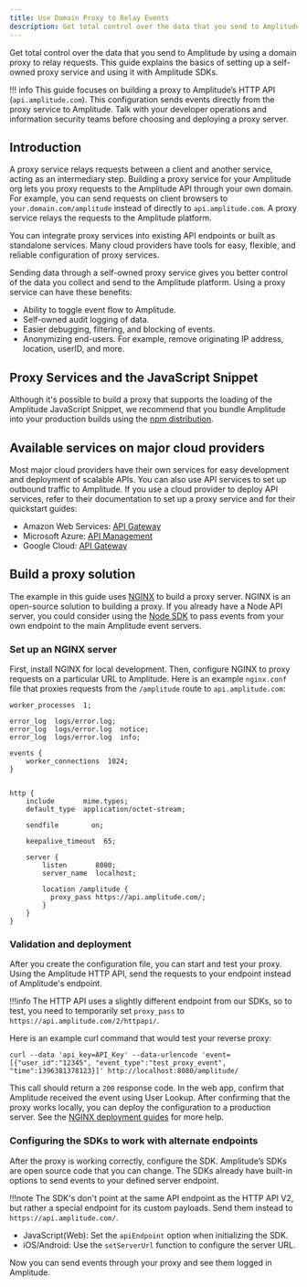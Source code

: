 ```yaml
---
title: Use Domain Proxy to Relay Events
description: Get total control over the data that you send to Amplitude by using a domain proxy to relay requests. This guide explains the basics of setting up a self-owned proxy service and using it with Amplitude SDKs.
---
```


Get total control over the data that you send to Amplitude by using a domain proxy to relay requests.
 This guide explains the basics of setting up a self-owned proxy service and using it with Amplitude SDKs.

!!! info
    This guide focuses on building a proxy to Amplitude’s HTTP API (`api.amplitude.com`). This configuration sends events directly from the proxy service to Amplitude.
     Talk with your developer operations and information security teams before choosing and deploying a proxy server.

## Introduction

A proxy service relays requests between a client and another service, acting as an intermediary step.
 Building a proxy service for your Amplitude org lets you proxy requests to the Amplitude API through your own domain.
 For example, you can send requests on client browsers to `your.domain.com/amplitude` instead of directly to `api.amplitude.com`. A proxy service relays the requests to the Amplitude platform.

You can integrate proxy services into existing API endpoints or built as standalone services. Many cloud providers have tools for easy, flexible, and reliable configuration of proxy services.

Sending data through a self-owned proxy service gives you better control of the data you collect and send to the Amplitude platform. Using a proxy service can have these benefits:

- Ability to toggle event flow to Amplitude.
- Self-owned audit logging of data.
- Easier debugging, filtering, and blocking of events.
- Anonymizing end-users. For example, remove originating IP address, location, userID, and more.

## Proxy Services and the JavaScript Snippet

Although it's possible to build a proxy that supports the loading of the Amplitude JavaScript Snippet, we recommend that you bundle Amplitude into your production builds using the [npm distribution](https://www.npmjs.com/package/amplitude-js).

## Available services on major cloud providers

Most major cloud providers have their own services for easy development and deployment of scalable APIs. You can also use API services to set up outbound traffic to Amplitude.
 If you use a cloud provider to deploy API services, refer to their documentation to set up a proxy service and for their quickstart guides:

- Amazon Web Services: [API Gateway](https://aws.amazon.com/api-gateway/resources/)
- Microsoft Azure: [API Management](https://docs.microsoft.com/en-us/azure/api-management/api-management-key-concepts)
- Google Cloud: [API Gateway](https://cloud.google.com/api-gateway/docs)

## Build a proxy solution

The example in this guide uses [NGINX](https://nginx.org/en/) to build a proxy server. NGINX is an open-source solution to building a proxy.
 If you already have a Node API server, you could consider using the [Node SDK](https://github.com/amplitude/Amplitude-Node/) to pass events from your own endpoint to the main Amplitude event servers.

### Set up an NGINX server

First, install NGINX for local development. Then, configure NGINX to proxy requests on a particular URL to Amplitude.
 Here is an example `nginx.conf` file that proxies requests from the `/amplitude` route to `api.amplitude.com`:

``` title="nginx.conf"
worker_processes  1;

error_log  logs/error.log;
error_log  logs/error.log  notice;
error_log  logs/error.log  info;

events {
    worker_connections  1024;
}


http {
    include       mime.types;
    default_type  application/octet-stream;

    sendfile        on;

    keepalive_timeout  65;

    server {
        listen       8080;
        server_name  localhost;

        location /amplitude {
          proxy_pass https://api.amplitude.com/;
        }
    }
}
```

### Validation and deployment

After you create the configuration file, you can start and test your proxy. Using the Amplitude HTTP API, send the requests to your endpoint instead of Amplitude's endpoint.

!!!info
    The HTTP API uses a slightly different endpoint from our SDKs, so to test, you need to temporarily set `proxy_pass` to `https://api.amplitude.com/2/httpapi/`.

Here is an example curl command that would test your reverse proxy:

```curl
curl --data 'api_key=API_Key' --data-urlencode 'event=[{"user_id":"12345", "event_type":"test_proxy_event", "time":1396381378123}]' http://localhost:8080/amplitude/
```

This call should return a `200` response code. In the web app, confirm that Amplitude received the event using User Lookup.
 After confirming that the proxy works locally, you can deploy the configuration to a production server. See the [NGINX deployment guides](https://docs.nginx.com/nginx/deployment-guides/) for more help.

### Configuring the SDKs to work with alternate endpoints

After the proxy is working correctly, configure the SDK. Amplitude’s SDKs are open source code that you can change. The SDKs already have built-in options to send events to your defined server endpoint.

!!!note
    The SDK's don't point at the same API endpoint as the HTTP API V2, but rather a special endpoint for its custom payloads. Send them instead to `https://api.amplitude.com/`.

- JavaScript(Web): Set the `apiEndpoint` option when initializing the SDK.
- iOS/Android: Use the `setServerUrl` function to configure the server URL.

Now you can send events through your proxy and see them logged in Amplitude.
